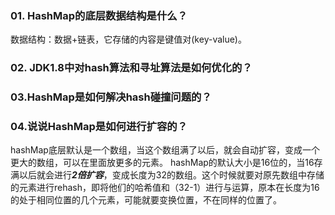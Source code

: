 ### 01. HashMap的底层数据结构是什么？

数据结构：数据+链表，它存储的内容是键值对(key-value)。

### 02. JDK1.8中对hash算法和寻址算法是如何优化的？



### 03.HashMap是如何解决hash碰撞问题的？

### 04.说说HashMap是如何进行扩容的？

hashMap底层默认是一个数组，当这个数组满了以后，就会自动扩容，变成一个更大的数组，可以在里面放更多的元素。
hashMap的默认大小是16位的，当16存满以后就会进行***2倍扩容***，变成长度为32的数组。这个时候就要对原先数组中存储的元素进行rehash，即将他们的哈希值和（32-1）进行与运算，原本在长度为16的处于相同位置的几个元素，可能就要变换位置，不在同样的位置了。




